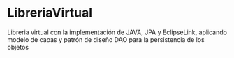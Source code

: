 # LibreriaVirtual
Libreria virtual con la implementación de JAVA, JPA y EclipseLink, aplicando modelo de capas y patrón de diseño DAO para la persistencia de los objetos
